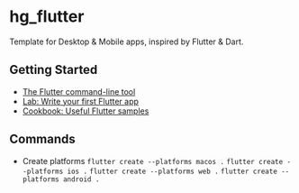 # hg_flutter

Template for Desktop & Mobile apps, inspired by Flutter & Dart.

## Getting Started

- [The Flutter command-line tool](https://docs.flutter.dev/reference/flutter-cli)
- [Lab: Write your first Flutter app](https://docs.flutter.dev/get-started/codelab)
- [Cookbook: Useful Flutter samples](https://docs.flutter.dev/cookbook)

## Commands

- Create platforms
  `flutter create --platforms macos .`
  `flutter create --platforms ios .`
  `flutter create --platforms web .`
  `flutter create --platforms android .`
